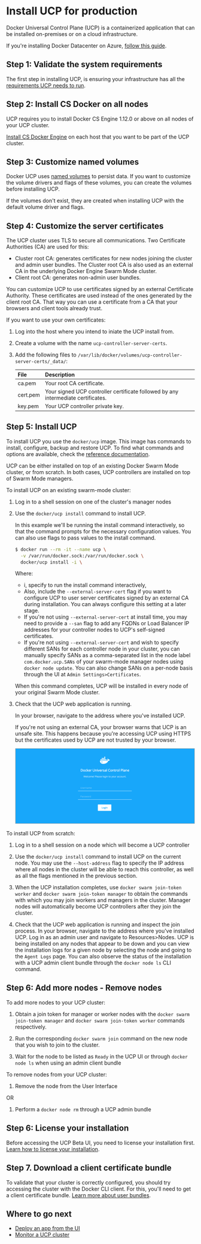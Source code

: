 <!--[metadata]>
+++
aliases = [ "/ucp/production-install/"]
title = "Install UCP for production"
description = "Learn how to install Docker Universal Control Plane on production"
keywords = ["Universal Control Plane, UCP, install"]
[menu.main]
parent="mn_ucp_installation"
identifier="ucp_install_production"
weight=20
+++
<![end-metadata]-->

# Install UCP for production

Docker Universal Control Plane (UCP) is a containerized application that can be
installed on-premises or on a cloud infrastructure.

If you're installing Docker Datacenter on Azure, [follow this guide](https://success.docker.com/?cid=ddc-on-azure).

## Step 1: Validate the system requirements

The first step in installing UCP, is ensuring your
infrastructure has all the [requirements UCP needs to run](system-requirements.md).


## Step 2: Install CS Docker on all nodes

UCP requires you to install Docker CS Engine 1.12.0 or above on all nodes of
your UCP cluster.

[Install CS Docker Engine](https://docs.docker.com/docker-trusted-registry/cs-engine/install/)
on each host that you want to be part of the UCP cluster.

## Step 3: Customize named volumes

Docker UCP uses [named volumes](../architecture.md) to persist data. If you want
to customize the volume drivers and flags of these volumes, you can create the
volumes before installing UCP.

If the volumes don't exist, they are created when installing UCP with the
default volume driver and flags.


## Step 4: Customize the server certificates

The UCP cluster uses TLS to secure all communications. Two Certificate
Authorities (CA) are used for this:

* Cluster root CA: generates certificates for new nodes joining the cluster and
admin user bundles. The Cluster root CA is also used as an external CA in the
underlying Docker Engine Swarm Mode cluster.
* Client root CA: generates non-admin user bundles.

You can customize UCP to use certificates signed by an external Certificate
Authority. These certificates are used instead of the ones generated by the
client root CA. That way you can use a certificate from a CA that your
browsers and client tools already trust.

If you want to use your own certificates:

1. Log into the host where you intend to iniate the UCP install from.

2. Create a volume with the name `ucp-controller-server-certs`.

3. Add the following files to `/var/lib/docker/volumes/ucp-controller-server-certs/_data/`:

    | File     | Description                                                                       |
    |:---------|:----------------------------------------------------------------------------------|
    | ca.pem   | Your root CA certificate.                                                         |
    | cert.pem | Your signed UCP controller certificate followed by any intermediate certificates. |
    | key.pem  | Your UCP controller private key.                                                  |


## Step 5: Install UCP 

To install UCP you use the `docker/ucp` image. This image has commands to
install, configure, backup and restore UCP. To find what commands and options are
available, check the [reference documentation](../reference/install.md).

UCP can be either installed on top of an existing Docker Swarm Mode cluster, or
from scratch. In both cases, UCP controllers are installed on top of Swarm Mode
managers.

To install UCP on an existing swarm-mode cluster:

1. Log in to a shell session on one of the cluster's manager nodes 

2. Use the `docker/ucp install` command to install UCP.

    In this example we'll be running the install command interactively, so that
    the command prompts for the necessary configuration values.
    You can also use flags to pass values to the install command.

    ```bash
    $ docker run --rm -it --name ucp \
      -v /var/run/docker.sock:/var/run/docker.sock \
      docker/ucp install -i \
    ```

    Where:

    * i, specify to run the install command interactively,
    * Also, include the `--external-server-cert` flag if you want to configure
      UCP to user server certificates signed by an external CA during
	  installation. You can always configure this setting at a later stage.
	* If you're not using `--external-server-cert` at install time, you may need
	  to provide a `--san` flag to add any FQDNs or Load Balancer IP addresses
	  for your controller nodes to UCP's self-signed certificates. 
	* If you're not using `--external-server-cert` and  wish to specify different SANs 
	for each controller node in your cluster, you can manually
	specify SANs as a comma-separated list in the node label `com.docker.ucp.SANs` of your
	swarm-mode manager nodes using `docker node update`. You can also change SANs on a 
	per-node basis through the UI at `Admin Settings>Certificates`.

	When this command completes, UCP will be installed in every node of your
	original Swarm Mode cluster. 


3. Check that the UCP web application is running.

    In your browser, navigate to the address where you've installed UCP.

    If you're not using an external CA, your browser warns that UCP is
    an unsafe site. This happens because you're accessing UCP using HTTPS
    but the certificates used by UCP are not trusted by your browser.

    ![](../images/login.png)

To install UCP from scratch:

1. Log in to a shell session on a node which will become a UCP controller

2. Use the `docker/ucp install` command to install UCP on the current node. 
	You may use the `--host-address` flag to specify the IP address where all
	nodes in the cluster will be able to reach this controller, as well as all
	the flags mentioned in the previous section.

3. When the UCP installation completes, use `docker swarm join-token worker` and
   `docker swarm join-token manager` to obtain the commands with which you may
	join workers and managers in the cluster. Manager nodes will automatically become 
	UCP	controllers after they join the cluster.

4. Check that the UCP web application is running and inspect the join process.
    In your browser, navigate to the address where you've installed UCP.
	Log in as an admin user and navigate to Resources>Nodes. UCP is being
	installed on any nodes that appear to be down and you can view the
	installation logs for a given node by selecting the node and going to the
	`Agent Logs` page. You can also observe the status of the installation with
	a UCP admin client bundle through the `docker node ls` CLI command.

## Step 6: Add more nodes - Remove nodes

To add more nodes to your UCP cluster:

1. Obtain a join token for manager or worker nodes with the 
	`docker swarm join-token manager` and `docker swarm join-token worker`
	commands respectively.

2. Run the corresponding `docker swarm join` command on the new node that you
   wish to join to the cluster.

3. Wait for the node to be listed as `Ready` in the UCP UI or through `docker
   node ls` when using an admin client bundle


To remove nodes from your UCP cluster:

1. Remove the node from the User Interface

OR

1. Perform a `docker node rm` through a UCP admin bundle

## Step 6: License your installation

Before accessing the UCP Beta UI, you need to license your installation first.
[Learn how to license your installation](license.md).

## Step 7. Download a client certificate bundle

To validate that your cluster is correctly configured, you should try accessing
the cluster with the Docker CLI client. For this, you'll need to get a client
certificate bundle.
[Learn more about user bundles](../access-ucp/cli-based-access.md).


## Where to go next

* [Deploy an app from the UI](../applications/deploy-app-ui.md)
* [Monitor a UCP cluster](../monitor/monitor-ucp.md)
